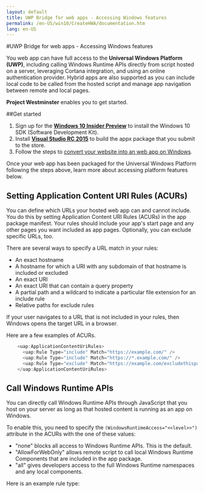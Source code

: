 ```yaml
---
layout: default
title: UWP Bridge for web apps - Accessing Windows features
permalink: /en-US/win10/CreateHWA/documentation.htm
lang: en-US
---
```


#UWP Bridge for web apps - Accessing Windows features

You web app can have full access to the **Universal Windows Platform (UWP)**, including calling Windows Runtime APIs directly from script hosted on a server, leveraging Cortana integration, and using an online authentication provider. Hybrid apps are also supported as you can include local code to be called from the hosted script and manage app navigation between remote and local pages.

**Project Westminster** enables you to get started.  

##Get started
1. Sign up for the [**Windows 10 Insider Preview**](https://insider.windows.com) to install the Windows 10 SDK (Software Development Kit).
2. Install [**Visual Studio RC 2015**](https://www.visualstudio.com/en-us/downloads/visual-studio-2015-downloads-vs.aspx) to build the appx package that you submit to the store.
3. Follow the steps to [convert your website into an web app on Windows](../CreateHWA.md).

Once your web app has been packaged for the Universal Windows Platform following the steps above, learn more about accessing platform features below.

## Setting Application Content URI Rules (ACURs) 
You can define which URLs your hosted web app can and cannot include. You do this by setting Application Content URI Rules (ACURs) in the app package manifest. Your rules should include your app's start page and any other pages you want included as app pages. Optionally, you can exclude specific URLs, too.

There are several ways to specify a URL match in your rules:

  - An exact hostname
  - A hostname for which a URI with any subdomain of that hostname is included or excluded
  - An exact URI
  - An exact URI that can contain a query property
  - A partial path and a wildcard to indicate a particular file extension for an include rule
  - Relative paths for exclude rules

If your user navigates to a URL that is not included in your rules, then Windows opens the target URL in a browser.

Here are a few examples of ACURs.

```javascript
	<uap:ApplicationContentUriRules>
      <uap:Rule Type="include" Match="https://example.com/" />
      <uap:Rule Type="include" Match="https://*.example.com/" />
      <uap:Rule Type="exclude" Match="https://example.com/excludethispage.aspx" />
	</uap:ApplicationContentUriRules>
```

## Call Windows Runtime APIs
You can directly call Windows Runtime APIs through JavaScript that you host on your server as long as that hosted content is running as an app on Windows.

To enable this, you need to specify the `(WindowsRuntimeAccess="<<level>>")` attribute in the ACURs with the one of these values:

  - "none" blocks all access to Windows Runtime APIs. This is the default.
  - "AllowForWebOnly" allows remote script to call local Windows Runtime Components that are included in the app package.
  - "all" gives developers access to the full Windows Runtime namespaces and any local components.

Here is an example rule type:

